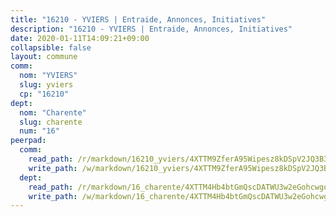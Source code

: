 ```yaml
---
title: "16210 - YVIERS | Entraide, Annonces, Initiatives"
description: "16210 - YVIERS | Entraide, Annonces, Initiatives"
date: 2020-01-11T14:09:21+09:00
collapsible: false
layout: commune
comm:
  nom: "YVIERS"
  slug: yviers
  cp: "16210"
dept:
  nom: "Charente"
  slug: charente
  num: "16"
peerpad:
  comm:
    read_path: /r/markdown/16210_yviers/4XTTM9ZferA95Wipesz8kDSpV2JQ3B3oM5xKsZj5RUrPLUc1X
    write_path: /w/markdown/16210_yviers/4XTTM9ZferA95Wipesz8kDSpV2JQ3B3oM5xKsZj5RUrPLUc1X-K3TgUz6zz4b13t9eVGTXgKgyrxGq6p4eE8RVBAgxEcuPusZT82KqoraDdGiQTDeiGT57EQ4LT7iVEYcDPZtst3ou1XFGArct6c1j3aUQnyVURGCXZcBQPfRt7Vy9PXpi3z9Pv9bw
  dept:
    read_path: /r/markdown/16_charente/4XTTM4Hb4btGmQscDATWU3w2eGohcwgqasCDtGWVahJnAEsq8
    write_path: /w/markdown/16_charente/4XTTM4Hb4btGmQscDATWU3w2eGohcwgqasCDtGWVahJnAEsq8-K3TgU9zhAjxEMbYrSr9VB24idAgS7xBryN3TjEsJmsrToRfRc8PWUu9zDXmtMXWLR7TNqZhAPJFsnJ4QbuWpLJvHpyW2q8LZxtsaakTfiMdj4HFsc11ZXzpn4aT8zYKZzSLwV1CA
---
```


